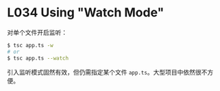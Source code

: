 # L034 Using "Watch Mode"



对单个文件开启监听：

```bash
$ tsc app.ts -w
# or
$ tsc app.ts --watch
```

引入监听模式固然有效，但仍需指定某个文件 `app.ts`。大型项目中依然很不方便。
